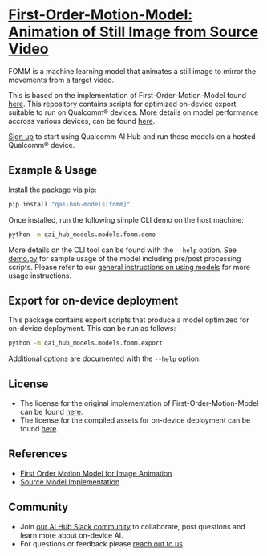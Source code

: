 # [First-Order-Motion-Model: Animation of Still Image from Source Video](https://aihub.qualcomm.com/models/fomm)

FOMM is a machine learning model that animates a still image to mirror the movements from a target video.

This is based on the implementation of First-Order-Motion-Model found [here](https://github.com/AliaksandrSiarohin/first-order-model/tree/master). This repository contains scripts for optimized on-device
export suitable to run on Qualcomm® devices. More details on model performance
accross various devices, can be found [here](https://aihub.qualcomm.com/models/fomm).

[Sign up](https://myaccount.qualcomm.com/signup) to start using Qualcomm AI Hub and run these models on a hosted Qualcomm® device.




## Example & Usage

Install the package via pip:
```bash
pip install "qai-hub-models[fomm]"
```


Once installed, run the following simple CLI demo on the host machine:

```bash
python -m qai_hub_models.models.fomm.demo
```
More details on the CLI tool can be found with the `--help` option. See
[demo.py](demo.py) for sample usage of the model including pre/post processing
scripts. Please refer to our [general instructions on using
models](../../../#getting-started) for more usage instructions.

## Export for on-device deployment

This package contains export scripts that produce a model optimized for
on-device deployment. This can be run as follows:

```bash
python -m qai_hub_models.models.fomm.export
```
Additional options are documented with the `--help` option.


## License
* The license for the original implementation of First-Order-Motion-Model can be found
  [here](https://github.com/AliaksandrSiarohin/first-order-model/blob/master/LICENSE.md).
* The license for the compiled assets for on-device deployment can be found [here](https://qaihub-public-assets.s3.us-west-2.amazonaws.com/qai-hub-models/Qualcomm+AI+Hub+Proprietary+License.pdf)


## References
* [First Order Motion Model for Image Animation](https://arxiv.org/abs/2003.00196)
* [Source Model Implementation](https://github.com/AliaksandrSiarohin/first-order-model/tree/master)



## Community
* Join [our AI Hub Slack community](https://aihub.qualcomm.com/community/slack) to collaborate, post questions and learn more about on-device AI.
* For questions or feedback please [reach out to us](mailto:ai-hub-support@qti.qualcomm.com).
